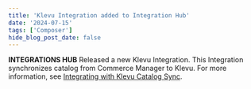 ```yaml
---
title: 'Klevu Integration added to Integration Hub'
date: '2024-07-15'
tags: ['Composer']
hide_blog_post_date: false
---
```


**INTEGRATIONS HUB** Released a new Klevu Integration. This Integration synchronizes catalog from Commerce Manager to Klevu. For more information, see [Integrating with Klevu Catalog Sync](https://elasticpath.dev/docs/composer/integration-hub/site-search/klevu).